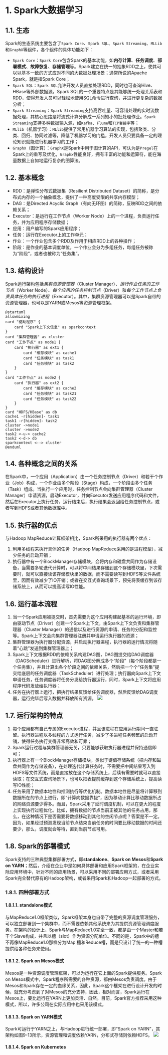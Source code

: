 # 1. Spark大数据学习

## 1.1. 生态
Spark的生态系统主要包含了`Spark Core`、`Spark SQL`、`Spark Streaming`、`MLLib`和`GraphX`等组件，各个组件的具体功能如下：
* `Spark Core`：`Spark Core`包含Spark的基本功能，如**内存计算**、**任务调度**、**部署模式**、**故障恢复**、**存储管理**等。Spark建立在统一的抽象RDD之上，使其可以以基本一致的方式应对不同的大数据处理场景；通常所说的Apache Spark，就是指Spark Core；
* `Spark SQL`：`Spark SQL`允许开发人员直接处理RDD，同时也可查询Hive、HBase等外部数据源。Spark SQL的一个重要特点是其能够统一处理关系表和RDD，使得开发人员可以轻松地使用SQL命令进行查询，并进行更复杂的数据分析；
* `Spark Streaming`：`Spark Streaming`支持高吞吐量、可容错处理的实时流数据处理，其核心思路是将流式计算分解成一系列短小的批处理作业。`Spark Streaming`支持多种数据输入源，如`Kafka`、`Flume`和`TCP套接字`等；
* `MLlib`（机器学习）：`MLlib`提供了常用机器学习算法的实现，包括聚类、分类、回归、协同过滤等，降低了机器学习的门槛，开发人员只要具备一定的理论知识就能进行机器学习的工作；
* `GraphX`（图计算）：`GraphX`是Spark中用于图计算的API，可认为是`Pregel`在Spark上的重写及优化，`Graphx`性能良好，拥有丰富的功能和运算符，能在海量数据上自如地运行复杂的图算法。
## 1.2. 基本概念
* RDD：是弹性分布式数据集（Resilient Distributed Dataset）的简称，是分布式内存的一个抽象概念，提供了一种高度受限的共享内存模型；
* DAG：是Directed Acyclic Graph（有向无环图）的简称，反映RDD之间的依赖关系；
* Executor：是运行在工作节点（Worker Node）上的一个进程，负责运行任务，并为应用程序存储数据；
* 应用：用户编写的Spark应用程序；
* 任务：运行在Executor上的工作单元；
* 作业：一个作业包含多个RDD及作用于相应RDD上的各种操作；
* 阶段：是作业的基本调度单位，一个作业会分为多组任务，每组任务被称为“阶段”，或者也被称为“任务集”。
## 1.3. 结构设计
Spark运行架构包括*集群资源管理器*（Cluster Manager）、*运行作业任务的工作节点*（Worker Node）、*每个应用的任务控制节点*（Driver）和*每个工作节点上负责具体任务的执行进程*（Executor）。其中，集群资源管理器可以是Spark自带的资源管理器，也可以是YARN或Mesos等资源管理框架。
```puml
@startuml
allowmixing
card "驱动程序" {
    card "Spark上下文信息" as sparkcontext
}
card "集群管理器" as cluster
card "工作节点" as node1 {
    card "执行器" as ext1 {
        card "缓存模块" as cache1
        card "任务模块" as task1
        card "任务模块" as task2
    }
}
card "工作节点" as node2 {
    card "执行器" as ext2 {
        card "缓存模块" as cache2
        card "任务模块" as task21
        card "任务模块" as task22
    }
}
card "HDFS/HBase" as db
cache1 -r[hidden]- task1
task1 -r[hidden]- task2
cluster ->node1
cluster ->node2
task2 <-u-> cache2
task2 <-d-> db
sparkcontext <--> cluster
@enduml
```
## 1.4. 各种概念之间的关系
在Spark中，一个应用（Application）由一个任务控制节点（Driver）和若干个作业（Job）构成，一个作业由多个阶段（Stage）构成，一个阶段由多个任务（Task）组成。当执行一个应用时，任务控制节点会向集群管理器（Cluster Manager）申请资源，启动Executor，并向Executor发送应用程序代码和文件，然后在Executor上执行任务，运行结束后，执行结果会返回给任务控制节点，或者写到HDFS或者其他数据库中。
## 1.5. 执行器的优点
与Hadoop MapReduce计算框架相比，Spark所采用的执行器有两个优点：
1. 利用多线程来执行具体的任务（Hadoop MapReduce采用的是进程模型），减少任务的启动开销；
2. 执行器中有一个BlockManager存储模块，会将内存和磁盘共同作为存储设备，当需要多轮迭代计算时，可以将中间结果存储到这个存储模块里，下次需要时，就可以直接读该存储模块里的数据，而不需要读写到HDFS等文件系统里，因而有效减少了IO开销；或者在交互式查询场景下，预先将表缓存到该存储系统上，从而可以提高读写IO性能。
## 1.6. 运行基本流程
1. 当一个Spark应用被提交时，首先需要为这个应用构建起基本的运行环境，即由驱动节点（Driver）创建一个Spark上下文，由Spark上下文负责和集群管理器（Cluster Manager）的通信以及进行资源的申请、任务的分配和监控等。Spark上下文会向集群管理器注册并申请运行执行器的资源；
2. 集群管理器为执行器分配资源，并启动执行器进程，执行器的运行情况将随着“心跳”发送到集群管理器上；
3. Spark上下文根据RDD的依赖关系构建DAG图，DAG图提交给DAG调度器（DAGScheduler）进行解析，将DAG图分解成多个“阶段”（每个阶段都是一个任务集），并且计算出各个阶段之间的依赖关系，然后把一个个“任务集”提交给底层的任务调度器（TaskScheduler）进行处理；执行器向Spark上下文申请任务，任务调度器将任务分发给执行器运行，同时，Spark上下文将应用程序代码发放给执行器；
4. 任务在执行器上运行，把执行结果反馈给任务调度器，然后反馈给DAG调度器，运行完毕后写入数据并释放所有资源。
![](_v_images/20191231162916484_1672.png)
## 1.7. 运行架构的特点
1. 每个应用都有自己专属的Executor进程，并且该进程在应用运行期间一直驻留。执行器进程以多线程的方式运行任务，减少了多进程任务频繁的启动开销，使得任务执行变得非常高效和可靠；
2. Spark运行过程与集群管理器无关，只要能够获取执行器进程并保持通信即可；
3. 执行器上有一个BlockManager存储模块，类似于键值存储系统（把内存和磁盘共同作为存储设备），在处理迭代计算任务时，不需要把中间结果写入到HDFS等文件系统，而是直接放在这个存储系统上，后续有需要时就可以直接读取；在交互式查询场景下，也可以把表提前缓存到这个存储系统上，提高读写IO性能；
4. 任务采用了数据本地性和推测执行等优化机制。数据本地性是尽量将计算移到数据所在的节点上进行，即“计算向数据靠拢”，因为移动计算比移动数据所占的网络资源要少得多。而且，Spark采用了延时调度机制，可以在更大的程度上实现执行过程优化。比如，拥有数据的节点当前正被其他的任务占用，那么，在这种情况下是否需要将数据移动到其他的空闲节点呢？答案是不一定。因为，如果经过预测发现当前节点结束当前任务的时间要比移动数据的时间还要少，那么，调度就会等待，直到当前节点可用。
## 1.8. Spark的部署模式
Spark支持的三种典型集群部署方式，即**standalone**、**Spark on Mesos**和**Spark on YARN**；然后，介绍在企业中是如何具体部署和应用Spark框架的，在企业实际应用环境中，针对不同的应用场景，可以采用不同的部署应用方式，或者采用Spark完全替代原有的Hadoop架构，或者采用Spark和Hadoop一起部署的方式。
### 1.8.1. 四种部署方式
#### 1.8.1.1. standalone模式
与MapReduce1.0框架类似，Spark框架本身也自带了完整的资源调度管理服务，可以独立部署到一个集群中，而不需要依赖其他系统来为其提供资源管理调度服务。在架构的设计上，Spark与MapReduce1.0完全一致，都是由一个Master和若干个Slave构成，并且以槽（slot）作为资源分配单位。不同的是，Spark中的槽不再像MapReduce1.0那样分为Map 槽和Reduce槽，而是只设计了统一的一种槽提供给各种任务来使用。
#### 1.8.1.2. Spark on Mesos模式
Mesos是一种资源调度管理框架，可以为运行在它上面的Spark提供服务。Spark on Mesos模式中，Spark程序所需要的各种资源，都由Mesos负责调度。由于Mesos和Spark存在一定的血缘关系，因此，Spark这个框架在进行设计开发的时候，就充分考虑到了对Mesos的充分支持，因此，相对而言，Spark运行在Mesos上，要比运行在YARN上更加灵活、自然。目前，Spark官方推荐采用这种模式，所以，许多公司在实际应用中也采用该模式。
#### 1.8.1.3. Spark on YARN模式
Spark可运行于YARN之上，与Hadoop进行统一部署，即“Spark on YARN”，其架构如图9-13所示，资源管理和调度依赖YARN，分布式存储则依赖HDFS。
![](_v_images/20191231164438267_15869.png)
#### 1.8.1.4. Spark on Kubernetes

